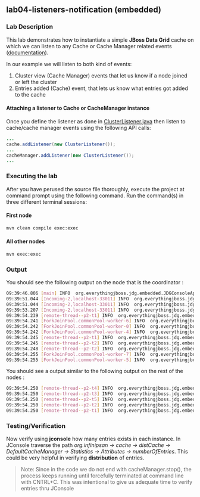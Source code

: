 ## lab04-listeners-notification (embedded)

### Lab Description

This lab demonstrates how to instantiate a simple **JBoss Data Grid** cache on which we can listen to any Cache or Cache Manager related events ([documentation](https://access.redhat.com/documentation/en-US/Red_Hat_JBoss_Data_Grid/7.0/html-single/Developer_Guide/index.html#chap-The_NotificationListener_API)).

In our example we will listen to both kind of events:
1. Cluster view (Cache Manager) events that let us know if a node joined or left the cluster
2. Entries added (Cache) event, that lets us know what entries got added to the cache

#### Attaching a listener to Cache or CacheManager instance

Once you define the listener as done in [ClusterListener.java](src/main/java/org/everythingjboss/jdg/embedded/ClusterListener.java) then listen to cache/cache manager events using the following API calls:

```java
...
cache.addListener(new ClusterListener());
...
cacheManager.addListener(new ClusterListener());
...
```

### Executing the lab

After you have perused the source file thoroughly, execute the project at command prompt using the following command. Run the command(s) in three different terminal sessions:

#### First node

```sh 
mvn clean compile exec:exec
```
#### All other nodes

```sh 
mvn exec:exec
```

### Output 
You should see the following output on the node that is the coordinator :

```sh
09:39:46.806 [main] INFO  org.everythingjboss.jdg.embedded.JDGConsoleApp - *** This is the coordinator instance ***
09:39:51.044 [Incoming-2,localhost-33011] INFO  org.everythingjboss.jdg.embedded.ClusterListener - The total # of nodes up so far is is : 2
09:39:51.044 [Incoming-2,localhost-33011] INFO  org.everythingjboss.jdg.embedded.ClusterListener - Still waiting for at least 3 nodes to be up
09:39:53.207 [Incoming-2,localhost-33011] INFO  org.everythingjboss.jdg.embedded.ClusterListener - The total # of nodes up so far is is : 3
09:39:54.239 [remote-thread--p2-t1] INFO  org.everythingjboss.jdg.embedded.ClusterListener - Cache Entry created with key key3
09:39:54.241 [ForkJoinPool.commonPool-worker-6] INFO  org.everythingjboss.jdg.embedded.ClusterListener - Cache Entry created with key key1
09:39:54.242 [ForkJoinPool.commonPool-worker-0] INFO  org.everythingjboss.jdg.embedded.ClusterListener - Cache Entry created with key key6
09:39:54.242 [ForkJoinPool.commonPool-worker-4] INFO  org.everythingjboss.jdg.embedded.ClusterListener - Cache Entry created with key key8
09:39:54.245 [remote-thread--p2-t1] INFO  org.everythingjboss.jdg.embedded.ClusterListener - Cache Entry created with key key9
09:39:54.245 [remote-thread--p2-t2] INFO  org.everythingjboss.jdg.embedded.ClusterListener - Cache Entry created with key key7
09:39:54.248 [remote-thread--p2-t2] INFO  org.everythingjboss.jdg.embedded.ClusterListener - Cache Entry created with key key2
09:39:54.255 [ForkJoinPool.commonPool-worker-7] INFO  org.everythingjboss.jdg.embedded.ClusterListener - Cache Entry created with key key5
09:39:54.255 [ForkJoinPool.commonPool-worker-5] INFO  org.everythingjboss.jdg.embedded.ClusterListener - Cache Entry created with key key10
```
You should see a output similar to the following output on the rest of the nodes :

```sh
09:39:54.250 [remote-thread--p2-t4] INFO  org.everythingjboss.jdg.embedded.ClusterListener - Cache Entry created with key key5
09:39:54.250 [remote-thread--p2-t3] INFO  org.everythingjboss.jdg.embedded.ClusterListener - Cache Entry created with key key10
09:39:54.250 [remote-thread--p2-t5] INFO  org.everythingjboss.jdg.embedded.ClusterListener - Cache Entry created with key key2
09:39:54.250 [remote-thread--p2-t2] INFO  org.everythingjboss.jdg.embedded.ClusterListener - Cache Entry created with key key7
09:39:54.250 [remote-thread--p2-t1] INFO  org.everythingjboss.jdg.embedded.ClusterListener - Cache Entry created with key key4
```

### Testing/Verification

Now verify using **jconsole** how many entries exists in each instance. In JConsole traverse the path *org.infinipsan → cache → distCache → DefaultCacheManager → Statistics → Attributes → numberOfEntries*. This could be very helpful in verifying **distribution** of entries. 

> Note: Since in the code we do not end with cacheManager.stop(), the process keeps running until forcefully terminated at command line with CNTRL+C. This was intentional to give us adequate time to verify entries thru JConsole
